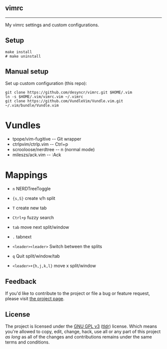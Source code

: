 ## vimrc
---

My vimrc settings and custom configurations.

## Setup

    make install
    # make uninstall

## Manual setup

Set up custom configuration (this repo):

    git clone https://github.com/desyncr/vimrc.git $HOME/.vim
    ln -s $HOME/.vim/vimrc.vim ~/.vimrc
    git clone https://github.com/VundleVim/Vundle.vim.git ~/.vim/bundle/Vundle.vim

# Vundles

- tpope/vim-fugitive -- Git wrapper
- ctrlpvim/ctrlp.vim -- Ctrl+p
- scrooloose/nerdtree -- n (normal mode)
- mileszs/ack.vim -- :Ack

# Mappings

- `n` NERDTreeToggle
- `{s,S}` create v/h split
- `T` create new tab
- `Ctrl+p` fuzzy search

- `tab` move next split/window
- `.` tabnext
- `<leader><leader>` Switch between the splits
- `q` Quit split/window/tab
- `<leader>+{h,j,k,l}` move x split/window

## Feedback

If you'd like to contribute to the project or file a bug or feature request, please visit [the project page][1].

## License

The project is licensed under the [GNU GPL v3][2] ([tldr][3]) license. Which means you're allowed to copy, edit, change, hack, use all or any part of this project *as long* as all of the changes and contributions remains under the same terms and conditions.

  [1]: https://github.com/desyncr/vimrc/
  [2]: http://www.gnu.org/licenses/gpl.html
  [3]: http://www.tldrlegal.com/license/gnu-general-public-license-v3-(gpl-3)
